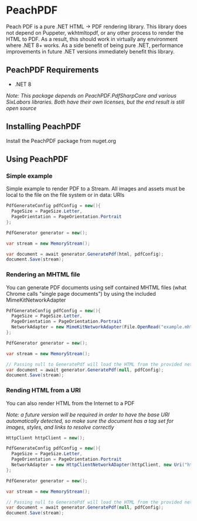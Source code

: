 # PeachPDF
Peach PDF is a pure .NET HTML -> PDF rendering library. This library does not depend on Puppeter, wkhtmltopdf, or any other process to render the HTML to PDF. As a result, this should work in virtually any environment where .NET 8+ works. As a side benefit of being pure .NET, performance improvements in future .NET versions immediately benefit this library. 

## PeachPDF Requirements

- .NET 8

_Note: This package depends on PeachPDF.PdfSharpCore and various SixLabors libraries. Both have their own licenses, but the end result is still open source_

## Installing PeachPDF

Install the PeachPDF package from nuget.org

## Using PeachPDF

### Simple example
Simple example to render PDF to a Stream. All images and assets must be local to the file on the file system or in data: URIs

```csharp
PdfGenerateConfig pdfConfig = new(){
  PageSize = PageSize.Letter,
  PageOrientation = PageOrientation.Portrait
};

PdfGenerator generator = new();

var stream = new MemoryStream();

var document = await generator.GeneratePdf(html, pdfConfig);
document.Save(stream);
```

### Rendering an MHTML file

You can generate PDF documents using self contained MHTML files (what Chrome calls "single page documents") by using the included MimeKitNetworkAdapter

```csharp
PdfGenerateConfig pdfConfig = new(){
  PageSize = PageSize.Letter,
  PageOrientation = PageOrientation.Portrait
  NetworkAdapter = new MimeKitNetworkAdapter(File.OpenRead("example.mhtml"))
};

PdfGenerator generator = new();

var stream = new MemoryStream();

// Passing null to GeneratePdf will load the HTML from the provided network adapter instance instead
var document = await generator.GeneratePdf(null, pdfConfig);
document.Save(stream);
```

### Rending HTML from a URI

You can also render HTML from the Internet to a PDF

_Note: a future version will be required in order to have the base URI automatically detected, so make sure the document has a <base href> tag set for images, styles, and links to resolve correctly_

```csharp
HttpClient httpClient = new();

PdfGenerateConfig pdfConfig = new(){
  PageSize = PageSize.Letter,
  PageOrientation = PageOrientation.Portrait
  NetworkAdapter = new HttpClientNetworkADapter(httpClient, new Uri("https://www.example.com"))
};

PdfGenerator generator = new();

var stream = new MemoryStream();

// Passing null to GeneratePdf will load the HTML from the provided network adapter instance instead
var document = await generator.GeneratePdf(null, pdfConfig);
document.Save(stream);
```
